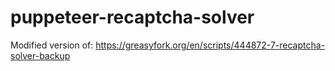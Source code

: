 # puppeteer-recaptcha-solver
Modified version of: https://greasyfork.org/en/scripts/444872-7-recaptcha-solver-backup

